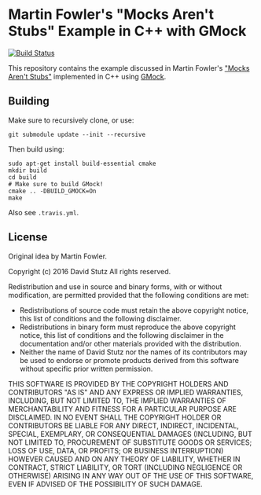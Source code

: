 # Martin Fowler's "Mocks Aren't Stubs" Example in C++ with GMock

[![Build Status](https://travis-ci.org/davidstutz/googlemock-example.svg?branch=master)](https://travis-ci.org/davidstutz/googlemock-example)

This repository contains the example discussed in Martin Fowler's ["Mocks Aren't Stubs"](http://martinfowler.com/articles/mocksArentStubs.html) implemented in C++ using [GMock](https://github.com/google/googletest).

## Building

Make sure to recursively clone, or use:

    git submodule update --init --recursive

Then build using:

    sudo apt-get install build-essential cmake
    mkdir build
    cd build
    # Make sure to build GMock!
    cmake .. -DBUILD_GMOCK=On
    make

Also see `.travis.yml`.

## License

Original idea by Martin Fowler.

Copyright (c) 2016 David Stutz All rights reserved.

Redistribution and use in source and binary forms, with or without modification, are permitted provided that the following conditions are met:

* Redistributions of source code must retain the above copyright notice, this list of conditions and the following disclaimer.
* Redistributions in binary form must reproduce the above copyright notice, this list of conditions and the following disclaimer in the documentation and/or other materials provided with the distribution.
* Neither the name of David Stutz nor the names of its contributors may be used to endorse or promote products derived from this software without specific prior written permission.

THIS SOFTWARE IS PROVIDED BY THE COPYRIGHT HOLDERS AND CONTRIBUTORS "AS IS" AND ANY EXPRESS OR IMPLIED WARRANTIES, INCLUDING, BUT NOT LIMITED TO, THE IMPLIED WARRANTIES OF MERCHANTABILITY AND FITNESS FOR A PARTICULAR PURPOSE ARE DISCLAIMED. IN NO EVENT SHALL THE COPYRIGHT HOLDER OR CONTRIBUTORS BE LIABLE FOR ANY DIRECT, INDIRECT, INCIDENTAL, SPECIAL, EXEMPLARY, OR CONSEQUENTIAL DAMAGES (INCLUDING, BUT NOT LIMITED TO, PROCUREMENT OF SUBSTITUTE GOODS OR SERVICES; LOSS OF USE, DATA, OR PROFITS; OR BUSINESS INTERRUPTION) HOWEVER CAUSED AND ON ANY THEORY OF LIABILITY, WHETHER IN CONTRACT, STRICT LIABILITY, OR TORT (INCLUDING NEGLIGENCE OR OTHERWISE) ARISING IN ANY WAY OUT OF THE USE OF THIS SOFTWARE, EVEN IF ADVISED OF THE POSSIBILITY OF SUCH DAMAGE.
